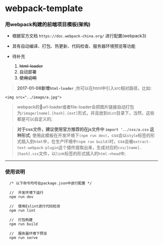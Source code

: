 # webpack-template

### 用webpack构建的前端项目模板(架构)

* 根据官方文档 `https://doc.webpack-china.org/` 进行配置(webpack3)

* 具有自动编译、打包、热更新、代码检查、服务器环境预览等功能

* 待补充
  1.  ~~html-loader~~
  2.  自动部署
  3.  ~~使用说明~~

> **2017-01-08新增`html-loader`** ,你可以在html中引入src相对路径，比如:

```
<img src="../image/a.jpg">
```
> webpack的url-loader或者file-loader会把图片链接自动打包为`/image/[name].[hash].[ext]`形式，并且放到`dist`目录下，当然，这些都是可以自定义的;

>**对于css文件，建议使用官方推荐的在js文件中 `import '../css/a.css`  这种形式**; 使用此模板在开发环境下`(npm run dev)`，css会以`style`标签的形式插入到`html`中，在生产环境中`(npm run build)`时，css会被`extract-text-webpack-plugin`这个插件提取出来，生成对应的`css/[name].[hash].css`文件，以`link`标签的形式插入的`html->head`中;

---

### 使用说明  

```
  /* 以下命令均可在package.json中进行配置 */

  //  开发环境下运行
  npm run dev

  //  使用Eslint进行代码检测
  npm run lint

  //  打包构建
  npm run build

  //  服务器环境下预览
  npm run serve
```


